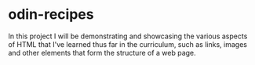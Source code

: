 # odin-recipes
In this project I will be demonstrating and showcasing the various aspects of HTML 
that I've learned thus far in the curriculum, such as links, images and other elements
that form the structure of a web page.